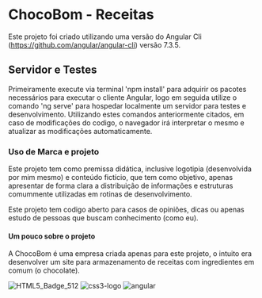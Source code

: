 # ChocoBom - Receitas

Este projeto foi criado utilizando uma versão do Angular Cli (https://github.com/angular/angular-cli) versão 7.3.5.

## Servidor e Testes

Primeiramente execute via terminal 'npm install' para adquirir os pacotes necessários para executar o cliente Angular, logo em seguida utilize o comando 'ng serve' para hospedar localmente um servidor para testes e desenvolvimento. Utilizando estes comandos anteriormente citados, em caso de modificações do codigo, o navegador irá interpretar o mesmo e atualizar as modificações automaticamente.

### Uso de Marca e projeto

Este projeto tem como premissa didática, inclusive logotipia (desenvolvida por mim mesmo) e conteúdo fictício, que tem como objetivo, apenas apresentar de forma clara a distribuição de informações e estruturas comummente utilizadas em rotinas de desenvolvimento.

Este projeto tem codigo aberto para casos de opiniões, dicas ou apenas estudo de pessoas que buscam conhecimento (como eu).

#### Um pouco sobre o projeto

A ChocoBom é uma empresa criada apenas para este projeto, o intuito era desenvolver um site para armazenamento de receitas com ingredientes em comum (o chocolate).


![HTML5_Badge_512](https://user-images.githubusercontent.com/44625914/55769014-89ac4800-5a55-11e9-8e3b-151dddf86e4a.png)
![css3-logo](https://user-images.githubusercontent.com/44625914/55769015-8add7500-5a55-11e9-8a0b-85fa70bd08b4.png)
![angular](https://user-images.githubusercontent.com/44625914/55769018-8b760b80-5a55-11e9-8065-853a84bdd658.png)
